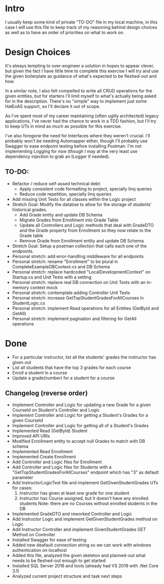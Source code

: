 # Intro

I usually keep some kind of private "TO-DO" file in my local machine, in this case I will use this file to keep track of my reasoning behind design choices as well as to have an order of priorities on what to work on.


# Design Choices

It's always tempting to over-engineer a solution in hopes to appear clever, but given the fact I have little time to complete this exercise I will try and use the given boilerplate as guidance of what's expected to be fleshed-out and how.

In a similar note, I also felt compelled to write all CRUD operations for the given entities, but for starters I'll limit myself to what's actually being asked for in the description. There's no "simple" way to implement just some HatEoAS support, so I'll declare it out of scope.

As I've spent most of my career maintaining (often uglily architected) legacy applications, I've never had the chance to work in a TDD fashion, but I'll try to keep UTs in mind as much as possible for this exercise.

I've also foregone the need for Interfaces where they weren't crucial. I'll probably won't be needing Automapper either, though I'll probably use Swagger to ease endpoint testing before installing Postman. I'm not implementing Logging for now (though I may at the very least use dependency injection to grab an ILogger if needed).


## TO-DO:

* Refactor / reduce self-assed technical debt:
	- Apply consistent code formatting to project, specially linq queries
	- Reduce code repetition, specially linq queries
* Add missing Unit Tests for all classes within the Logic project
* Stretch Goal: Modify the databse to allow for the storage of students' historical grades.
	- Add Grade entity and update DB Schema
	- Migrate Grades from Enrollment into Grade Table
	- Update all Controllers and Logic methods that deal with GradeDTO and the Grade property from Enrollment so they now relate to the Grade table
	- Remove Grade from Enrollment entity and update DB Schema
* Stretch Goal: Setup a postman collection that calls each one of the endpoints.
* Personal stretch: add error-handling middleware for all endpoints
* Personal stretch: rename "Enrollment" to be plural in CompleteExampleDBContext.cs and DB Schema
* Personal stretch: replace hardcoded "LocalDevelopmentContext" on Startup.cs and Unit Tests with a setting
* Personal stretch: replace real DB connection on Unit Tests with an in-memory context mock
* Personal stretch: contemplate adding Controller Unit Tests
* Personal stretch: increase GetTopStudentGradesForAllCourses in StudentLogic.cs
* Personal stretch: implement Read operations for all Entities (GetById and GetAll)
* Personal stretch: implement pagination and filtering for GetAll operations


# Done

* For a particular instructor, list all the students' grades the instructor has given out
* List all students that have the top 3 grades for each course
* Enroll a student in a course
* Update a grade(number) for a student for a course


## Changelog (reverse order)

- Implement Controller and Logic for updating a new Grade for a given CourseId on Student's Controller and Logic
- Implement Controller and Logic for getting a Student's Grades for a given CourseId
- Implement Controller and Logic for getting all of a Student's Grades
- Implemented Read (GetById) Student
- Improved API URIs
- Modified Enrollment entity to accept null Grades to match with DB schema
- Implemented Read Enrollment
- Implemented Create Enrollment
- Add Controller and Logic files for Enrollment
- Add Controller and Logic files for Students with a "GetTopStudentGradesForAllCourses" endpoint which has "3" as default parameter
- Add InstructorLogicTest file and implement GetGivenStudentGrades UTs for cases:
	1. Instructor has given at least one grade for one student
	2. Instructor has Course assigned, but it doesn't have any enrolled students
	Note: there are no Courses without enrolled students in the DB
- Implemented GradeDTO and reworked Controller and Logic
- Add Instructor Logic and implement GetGivenStudentGrades method on Logic	
- Add Instructor Controller and implement GivenStudentGrades GET Method on Controller 
- Installed Swagger for ease of testing
- Added new deafault connection string so we can work with windows authentication on localhost
- Added this file, analyzed the given skeleton and planned-out what needs to be fleshed-out enough to get started
- Installed SQL Server 2016 and tools (already had VS 2019 with .Net Core 3.1)
- Analyzed current project structure and task next steps
